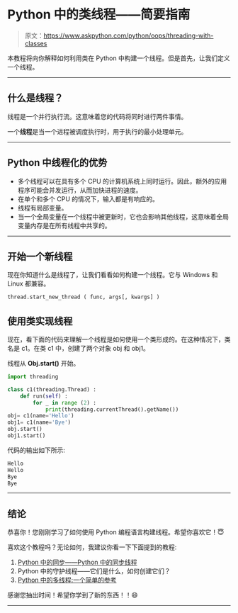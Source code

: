 # Python 中的类线程——简要指南

> 原文：<https://www.askpython.com/python/oops/threading-with-classes>

本教程将向你解释如何利用类在 Python 中构建一个线程。但是首先，让我们定义一个线程。

* * *

## 什么是线程？

线程是一个并行执行流。这意味着您的代码将同时进行两件事情。

一个**线程**是当一个进程被调度执行时，用于执行的最小处理单元。

* * *

## Python 中线程化的优势

*   多个线程可以在具有多个 CPU 的计算机系统上同时运行。因此，额外的应用程序可能会并发运行，从而加快进程的速度。
*   在单个和多个 CPU 的情况下，输入都是有响应的。
*   线程有局部变量。
*   当一个全局变量在一个线程中被更新时，它也会影响其他线程，这意味着全局变量内存是在所有线程中共享的。

* * *

## 开始一个新线程

现在你知道什么是线程了，让我们看看如何构建一个线程。它与 Windows 和 Linux 都兼容。

```py
thread.start_new_thread ( func, args[, kwargs] )

```

## 使用类实现线程

现在，看下面的代码来理解一个线程是如何使用一个类形成的。在这种情况下，类名是 c1。在类 c1 中，创建了两个对象 obj 和 obj1。

线程从 **Obj.start()** 开始。

```py
import threading

class c1(threading.Thread) :
    def run(self) :
        for _ in range (2) :
            print(threading.currentThread().getName())
obj= c1(name='Hello')
obj1= c1(name='Bye')
obj.start()
obj1.start()

```

代码的输出如下所示:

```py
Hello
Hello
Bye
Bye

```

* * *

## 结论

恭喜你！您刚刚学习了如何使用 Python 编程语言构建线程。希望你喜欢它！😇

喜欢这个教程吗？无论如何，我建议你看一下下面提到的教程:

1.  [Python 中的同步——Python 中的同步线程](https://www.askpython.com/python/examples/synchronization-in-python)
2.  Python 中的守护线程——它们是什么，如何创建它们？
3.  [Python 中的多线程:一个简单的参考](https://www.askpython.com/python-modules/multithreading-in-python)

感谢您抽出时间！希望你学到了新的东西！！😄

* * *